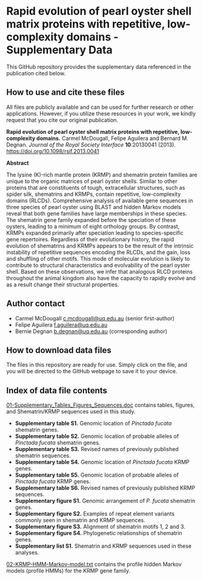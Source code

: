 # Rapid evolution of pearl oyster shell matrix proteins with repetitive, low-complexity domains - Supplementary Data

This GitHub repository provides the supplementary data referenced in the publication cited below.

## How to use and cite these files 

All files are publicly available and can be used for further research or other applications. However, if you utilize these resources in your work, we kindly request that you cite our original publication.

**Rapid evolution of pearl oyster shell matrix proteins with repetitive, low-complexity domains.** Carmel McDougall, Felipe Aguilera and Bernard M. Degnan. *Journal of the Royal Society Interface* **10**:20130041 (2013). https://doi.org/10.1098/rsif.2013.0041

**Abstract**

The lysine (K)-rich mantle protein (KRMP) and shematrin protein families are unique to the organic matrices of pearl oyster shells. Similar to other proteins that are constituents of tough, extracellular structures, such as spider silk, shematrins and KRMPs, contain repetitive, low-complexity domains (RLCDs). Comprehensive analysis of available gene sequences in three species of pearl oyster using BLAST and hidden Markov models reveal that both gene families have large memberships in these species. The shematrin gene family expanded before the speciation of these oysters, leading to a minimum of eight orthology groups. By contrast, KRMPs expanded primarily after speciation leading to species-specific gene repertoires. Regardless of their evolutionary history, the rapid evolution of shematrins and KRMPs appears to be the result of the intrinsic instability of repetitive sequences encoding the RLCDs, and the gain, loss and shuffling of other motifs. This mode of molecular evolution is likely to contribute to structural characteristics and evolvability of the pearl oyster shell. Based on these observations, we infer that analogous RLCD proteins throughout the animal kingdom also have the capacity to rapidly evolve and as a result change their structural properties.

## Author contact

- Carmel McDougall c.mcdougall@uq.edu.au (senior first-author)
- Felipe Aguilera f.aguilera@uq.edu.au
- Bernie Degnan b.degnan@uq.edu.au (corresponding author)

## How to download data files

The files in this repository are ready for use. Simply click on the file, and you will be directed to the GitHub webpage to save it to your device.

## Index of data file contents

[01-Supplementary_Tables_Figures_Sequences.doc](https://github.com/faguil/RLCD-Evolution/blob/main/01-Supplementary-Tables-Figures-Sequences.doc) contains tables, figures, and Shematrin/KRMP sequences used in this study.

- **Supplementary table S1.** Genomic location of *Pinctada fucata* shematrin genes.
- **Supplementary table S2.** Genomic location of probable alleles of *Pinctada fucata* shematrin genes.
- **Supplementary table S3.** Revised names of previously published shematrin sequences.
- **Supplementary table S4.** Genomic location of *Pinctada fucata* KRMP genes.
- **Supplementary table S5.** Genomic location of probable alleles of *Pinctada fucata* KRMP genes.
- **Supplementary table S6.** Revised names of previously published KRMP sequences.
- **Supplementary figure S1.** Genomic arrangement of *P. fucata* shematrin genes.
- **Supplementary figure S2.** Examples of repeat element variants commonly seen in shematrin and KRMP sequences.
- **Supplementary figure S3.** Alignment of shematrin motifs 1, 2 and 3.
- **Supplementary figure S4.** Phylogenetic relationships of shematrin genes.
- **Supplementary list S1.** Shematrin and KRMP sequences used in these analyses.

[02-KRMP-HMM-Markov-model.txt](https://github.com/faguil/RLCD-Evolution/blob/main/02-KRMP-HMM-Markov-model.txt) contains the profile hidden Markov models (profile HMMs) for the KRMP gene family.


